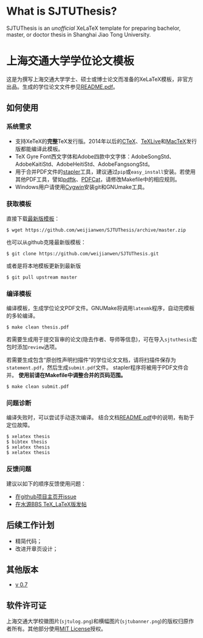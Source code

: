 What is SJTUThesis?
======

SJTUThesis is an *unofficial* XeLaTeX template for preparing bachelor, master, or doctor thesis in Shanghai Jiao Tong University.

上海交通大学学位论文模板
======

这是为撰写上海交通大学学士、硕士或博士论文而准备的XeLaTeX模板，非官方出品。生成的学位论文文件参见[README.pdf][README]。

如何使用
------

### 系统需求

* 支持XeTeX的**完整**TeX发行版。2014年以后的[CTeX](http://www.ctex.org/ctexdownload)、[TeXLive](https://www.tug.org/texlive/)和[MacTeX](https://www.tug.org/mactex/)发行版都能编译此模板。
* TeX Gyre Font西文字体和Adobe四款中文字体：AdobeSongStd、AdobeKaitiStd、AdobeHeitiStd、AdobeFangsongStd。
* 用于合并PDF文件的[stapler](https://github.com/hellerbarde/stapler)工具，建议通过```pip```或```easy_install```安装。若使用其他PDF工具，譬如[pdftk](https://www.pdflabs.com/tools/pdftk-the-pdf-toolkit/)、[PDFCat](http://freecode.com/projects/pdfcat)，请修改Makefile中的相应规则。
* Windows用户请使用[Cygwin](http://cygwin.com)安装git和GNUmake工具。

### 获取模板

直接下载[最新版模板](https://github.com/weijianwen/SJTUThesis/archive/master.zip)：

	$ wget https://github.com/weijianwen/SJTUThesis/archive/master.zip

也可以从github克隆最新版模板：

	$ git clone https://github.com/weijianwen/SJTUThesis.git

或者是将本地模板更新到最新版

	$ git pull upstream master

### 编译模板

编译模板，生成学位论文PDF文件。GNUMake将调用```latexmk```程序，自动完模板的多轮编译。

	$ make clean thesis.pdf

若需要生成用于提交盲审的论文(隐去作者、导师等信息)，可在导入```sjtuthesis```宏包时添加```review```选项。

若需要生成包含“原创性声明扫描件”的学位论文文档，请将扫描件保存为```statement.pdf```，然后生成```submit.pdf```文件。 stapler程序将被用于PDF文件合并。 **使用前请在Makefile中调整合并的页码范围。** 

	$ make clean submit.pdf

### 问题诊断

编译失败时，可以尝试手动逐次编译。
结合文档[README.pdf][README]中的说明，有助于定位故障。

	$ xelatex thesis
	$ bibtex thesis
	$ xelatex thesis
	$ xelatex thesis

### 反馈问题

建议以如下的顺序反馈使用问题：

* [在github项目主页开issue](https://github.com/weijianwen/sjtu-thesis-template-latex/issues)
* [在水源BBS TeX_LaTeX版发帖](https://bbs.sjtu.edu.cn/bbsdoc?board=TeX_LaTeX)

后续工作计划
------

* 精简代码；
* 改进开章页设计；

其他版本
------

* [v 0.7](https://github.com/weijianwen/SJTUThesis/tree/v0.7)

软件许可证
------

上海交通大学校徽图片(```sjtulog.png```)和横幅图片(```sjtubanner.png```)的版权归原作者所有。其他部分使用[MIT License](LICENSE)授权。

[README]: https://s3.amazonaws.com/sjtuthesis/README.pdf
